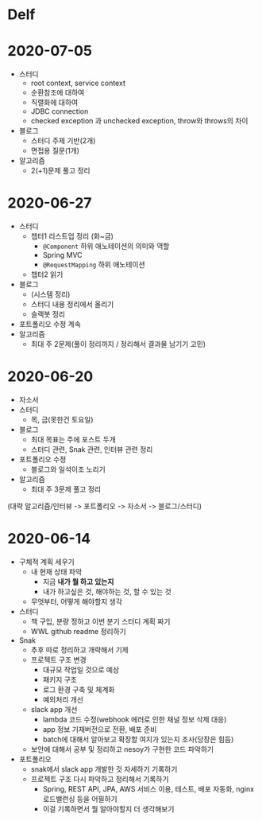 # Delf
# 2020-07-05
- 스터디
    - root context, service context
    - 순환참조에 대하여
    - 직렬화에 대하여
    - JDBC connection
    - checked exception 과 unchecked exception, throw와 throws의 차이
- 블로그
  - 스터디 주제 기반(2개)
  - 면접용 질문(1개)
- 알고리즘
  - 2(+1)문제 풀고 정리

# 2020-06-27
- 스터디 
  - 챕터1 리스트업 정리 (화~금)
    - `@Component` 하위 애노테이션의 의미와 역할 
    - Spring MVC
    - `@RequestMapping` 하위 애노테이션
  - 챕터2 읽기
- 블로그
  - (시스템 정리)
  - 스터디 내용 정리에서 올리기
  - 슬랙봇 정리
- 포트폴리오 수정 계속
- 알고리즘
  - 최대 주 2문제(풀이 정리까지 / 정리해서 결과물 남기기 고민)


# 2020-06-20
- 자소서
- 스터디
  - 목, 금(못한건 토요일)
- 블로그
  - 최대 목표는 주에 포스트 두개
  - 스터디 관련, Snak 관련, 인터뷰 관련 정리
- 포트폴리오 수정
  - 블로그와 일석이조 노리기
- 알고리즘
  - 최대 주 3문제 풀고 정리

(대략 알고리즘/인터뷰 -> 포트폴리오 -> 자소서 -> 블로그/스터디)


# 2020-06-14
- 구체적 계획 세우기
  - 내 현재 상태 파악
    - 지금 **내가 뭘 하고 있는지**
    - 내가 하고싶은 것, 해야하는 것, 할 수 있는 것
  - 무엇부터, 어떻게 해야할지 생각
- 스터디
  - 책 구입, 분량 정하고 이번 분기 스터디 계획 짜기
  - WWL github readme 정리하기
- Snak
  - 추후 따로 정리하고 개략해서 기제
  - 프로젝트 구조 변경
    - 대규모 작업일 것으로 예상
    - 패키지 구조
    - 로그 환경 구축 및 체계화
    - 예외처리 개선
  - slack app 개선
    - lambda 코드 수정(webhook 에러로 인한 채널 정보 삭제 대응)
    - app 정보 기재버전으로 전환, 배포 준비
    - batch에 대해서 알아보고 확장할 여지가 있는지 조사(당장은 힘듬)
  - 보안에 대해서 공부 및 정리하고 nesoy가 구현한 코드 파악하기
- 포트폴리오
  - snak에서 slack app 개발한 것 자세하기 기록하기
  - 프로젝트 구조 다시 파악하고 정리해서 기록하기
    - Spring, REST API, JPA, AWS 서비스 이용, 테스트, 배포 자동화, nginx 로드밸런싱 등을 어필하기
    - 이걸 기록하면서 뭘 알아야할지 더 생각해보기

